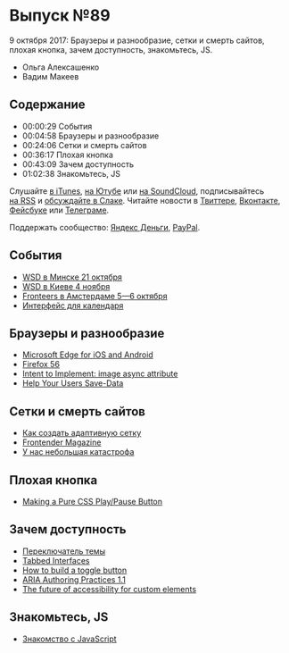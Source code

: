 # Выпуск №89

9 октября 2017: Браузеры и разнообразие, сетки и смерть сайтов, плохая кнопка, зачем доступность, знакомьтесь, JS.

- Ольга Алексашенко
- Вадим Макеев

## Содержание

- 00:00:29 События
- 00:04:58 Браузеры и разнообразие
- 00:24:06 Сетки и смерть сайтов
- 00:36:17 Плохая кнопка
- 00:43:09 Зачем доступность
- 01:02:38 Знакомьтесь, JS

Слушайте [в iTunes](https://itunes.apple.com/podcast/id1080500016), [на Ютубе](https://www.youtube.com/playlist?list=PLMBnwIwFEFHcwuevhsNXkFTcadeX5R1Go) или [на SoundCloud](https://soundcloud.com/web-standards), подписывайтесь [на RSS](https://web-standards.ru/podcast/feed/) и [обсуждайте в Слаке](http://slack.web-standards.ru/). Читайте новости в [Твиттере](https://twitter.com/webstandards_ru), [Вконтакте](https://vk.com/webstandards_ru), [Фейсбуке](https://www.facebook.com/webstandardsru) или [Телеграме](https://t.me/webstandards_ru).

Поддержать сообщество: [Яндекс Деньги](https://money.yandex.ru/to/41001119329753), [PayPal](https://www.paypal.me/pepelsbey).

## События

- [WSD в Минске 21 октября](https://wsd.events/2017/10/21/)
- [WSD в Киеве 4 ноября](https://wsd.events/2017/11/04/)
- [Fronteers в Амстердаме 5—6 октября](https://fronteers.nl/congres/2017)
- [Интерфейс для календаря](https://wsevents.ru/)

## Браузеры и разнообразие

- [Microsoft Edge for iOS and Android](https://blogs.windows.com/msedgedev/2017/10/05/microsoft-edge-ios-android-developer/)
- [Firefox 56](http://tanalin.com/blog/2017/10/firefox-56/)
- [Intent to Implement: image async attribute](https://groups.google.com/a/chromium.org/d/msg/blink-dev/9i6wgXv7c7c/0kiqdQkhBQAJ)
- [Help Your Users Save-Data](https://css-tricks.com/help-users-save-data/)

## Сетки и смерть сайтов

- [Как создать адаптивную сетку](https://medium.com/p/89d07e48a564)
- [Frontender Magazine](https://frontender.info/)
- [У нас небольшая катастрофа](https://twitter.com/frontenderinfo/status/858341226327810048)

## Плохая кнопка

- [Making a Pure CSS Play/Pause Button](https://css-tricks.com/making-pure-css-playpause-button/)

## Зачем доступность

- [Переключатель темы](https://medium.com/p/96174d95be75)
- [Tabbed Interfaces](https://inclusive-components.design/tabbed-interfaces/)
- [How to build a toggle button](https://youtu.be/16gvkPfPIx4)
- [ARIA Authoring Practices 1.1](https://www.w3.org/TR/wai-aria-practices-1.1/)
- [The future of accessibility for custom elements](https://robdodson.me/the-future-of-accessibility-for-custom-elements/)

## Знакомьтесь, JS

- [Знакомство с JavaScript](https://htmlacademy.ru/courses/207)
